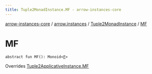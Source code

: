 ```yaml
---
title: Tuple2MonadInstance.MF - arrow-instances-core
---
```


[arrow-instances-core](../../index.html) / [arrow.instances](../index.html) / [Tuple2MonadInstance](index.html) / [MF](./-m-f.html)

# MF

`abstract fun MF(): Monoid<`[`F`](index.html#F)`>`

Overrides [Tuple2ApplicativeInstance.MF](../-tuple2-applicative-instance/-m-f.html)

